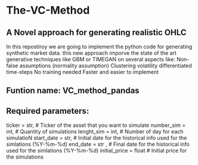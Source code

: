 # The-VC-Method
## A Novel approach for generating realistic OHLC
In this repostiroy we are going to implement the python code for generating synthetic market data. this new approach imporve the state of the art generative techniques like GBM or TIMEGAN on several aspects like:
Non-false assumptions (normality assumption)
Clustering volatility
differentiated time-steps
No training needed
Faster and easier to implement

## Funtion name: VC_method_pandas
## Required parameters:
ticker = str, # Ticker of the asset that you want to simulate
number_sim = int, # Quantity of simulations
lenght_sim = int, # Number of day for each simulatioN
start_date = str, # Initial date for the historical info used for the simlations (%Y-%m-%d)
end_date = str , # Final date for the historical info used for the simlations  (%Y-%m-%d)
initial_price = float # Initial price for the simulations
